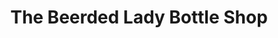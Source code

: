 ---
title: "The Beerded Lady Bottle Shop"
url: /garner/the-beerded-lady-bottle-shop/
shop: Spirituosen
---